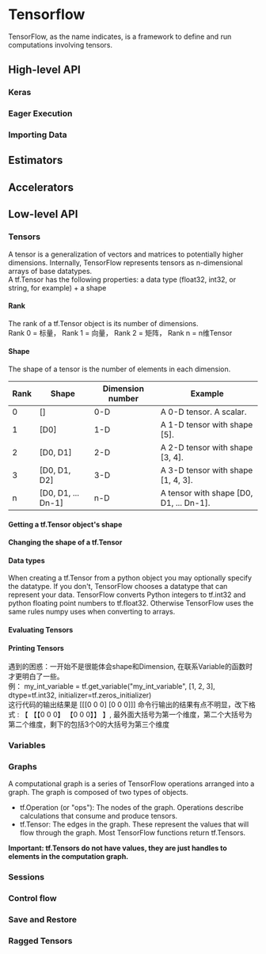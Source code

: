 # Tensorflow
TensorFlow, as the name indicates, is a framework to define and run computations involving tensors. 
## High-level API

### Keras

### Eager Execution

### Importing Data

## Estimators

## Accelerators

## Low-level API

### Tensors
A tensor is a generalization of vectors and matrices to potentially higher dimensions. Internally, TensorFlow represents tensors as n-dimensional arrays of base datatypes.  
A tf.Tensor has the following properties:  a data type (float32, int32, or string, for example)  + a shape
#### Rank
The rank of a tf.Tensor object is its number of dimensions.  
Rank 0 = 标量， Rank 1 = 向量， Rank 2 = 矩阵， Rank n = n维Tensor
#### Shape
The shape of a tensor is the number of elements in each dimension.

Rank | Shape | Dimension number | Example
--- | --- | --- | ---
0 | [] | 0-D | A 0-D tensor.  A scalar.
1 | [D0] | 1-D | A 1-D tensor with shape [5].
2 | [D0, D1] | 2-D | A 2-D tensor with shape [3, 4].
3 | [D0, D1, D2] | 3-D | A 3-D tensor with shape [1, 4, 3].
n | [D0, D1, ... Dn-1] | n-D | A tensor with shape [D0, D1, ... Dn-1].

#### Getting a tf.Tensor object's shape
#### Changing the shape of a tf.Tensor
#### Data types
When creating a tf.Tensor from a python object you may optionally specify the datatype. If you don't, TensorFlow chooses a datatype that can represent your data. TensorFlow converts Python integers to tf.int32 and python floating point numbers to tf.float32. Otherwise TensorFlow uses the same rules numpy uses when converting to arrays.
#### Evaluating Tensors
#### Printing Tensors


遇到的困惑：一开始不是很能体会shape和Dimension, 在联系Variable的函数时才更明白了一些。  
例： my_int_variable = tf.get_variable("my_int_variable", [1, 2, 3], dtype=tf.int32, initializer=tf.zeros_initializer)  
这行代码的输出结果是 [[[0 0 0] [0 0 0]]]
命令行输出的结果有点不明显，改下格式 : 【       【【0 0 0】   【0 0 0】】       】, 最外面大括号为第一个维度，第二个大括号为第二个维度，剩下的包括3个0的大括号为第三个维度

### Variables

### Graphs
A computational graph is a series of TensorFlow operations arranged into a graph. The graph is composed of two types of objects.  
* tf.Operation (or "ops"): The nodes of the graph. Operations describe calculations that consume and produce tensors.
* tf.Tensor: The edges in the graph. These represent the values that will flow through the graph. Most TensorFlow functions return tf.Tensors.

**Important: tf.Tensors do not have values, they are just handles to elements in the computation graph.** 



### Sessions

### Control flow

### Save and Restore

### Ragged Tensors
